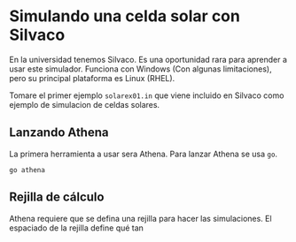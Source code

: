 # Simulando una celda solar con Silvaco

En la universidad tenemos Silvaco. Es una oportunidad rara para aprender a usar este simulador. Funciona con Windows (Con algunas limitaciones), pero su principal plataforma es Linux (RHEL).

Tomare el primer ejemplo `solarex01.in` que viene incluido en Silvaco como ejemplo de simulacion de celdas solares.

## Lanzando Athena

La primera herramienta a usar sera Athena. Para lanzar Athena se usa `go`.

```
go athena
```

## Rejilla de cálculo

Athena requiere que se defina una rejilla para hacer las simulaciones. El espaciado de la rejilla define qué tan 
